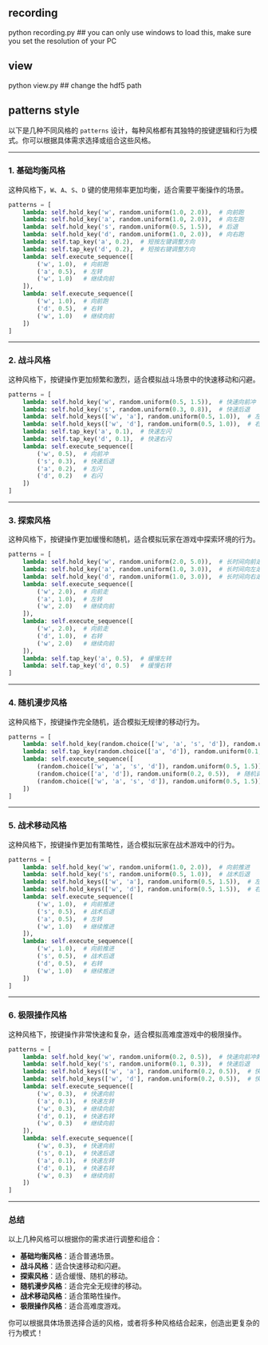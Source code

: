 ## recording 

python recording.py  ## you can only use windows to load this, make sure you set the resolution of your PC

## view

python view.py ## change the hdf5 path


## patterns style

以下是几种不同风格的 `patterns` 设计，每种风格都有其独特的按键逻辑和行为模式。你可以根据具体需求选择或组合这些风格。

---

### 1. **基础均衡风格**
这种风格下，`W`、`A`、`S`、`D` 键的使用频率更加均衡，适合需要平衡操作的场景。

```python
patterns = [
    lambda: self.hold_key('w', random.uniform(1.0, 2.0)),  # 向前跑
    lambda: self.hold_key('a', random.uniform(1.0, 2.0)),  # 向左跑
    lambda: self.hold_key('s', random.uniform(0.5, 1.5)),  # 后退
    lambda: self.hold_key('d', random.uniform(1.0, 2.0)),  # 向右跑
    lambda: self.tap_key('a', 0.2),  # 短按左键调整方向
    lambda: self.tap_key('d', 0.2),  # 短按右键调整方向
    lambda: self.execute_sequence([
        ('w', 1.0),  # 向前跑
        ('a', 0.5),  # 左转
        ('w', 1.0)   # 继续向前
    ]),
    lambda: self.execute_sequence([
        ('w', 1.0),  # 向前跑
        ('d', 0.5),  # 右转
        ('w', 1.0)   # 继续向前
    ])
]
```

---

### 2. **战斗风格**
这种风格下，按键操作更加频繁和激烈，适合模拟战斗场景中的快速移动和闪避。

```python
patterns = [
    lambda: self.hold_key('w', random.uniform(0.5, 1.5)),  # 快速向前冲
    lambda: self.hold_key('s', random.uniform(0.3, 0.8)),  # 快速后退
    lambda: self.hold_keys(['w', 'a'], random.uniform(0.5, 1.0)),  # 左前方闪避
    lambda: self.hold_keys(['w', 'd'], random.uniform(0.5, 1.0)),  # 右前方闪避
    lambda: self.tap_key('a', 0.1),  # 快速左闪
    lambda: self.tap_key('d', 0.1),  # 快速右闪
    lambda: self.execute_sequence([
        ('w', 0.5),  # 向前冲
        ('s', 0.3),  # 快速后退
        ('a', 0.2),  # 左闪
        ('d', 0.2)   # 右闪
    ])
]
```

---

### 3. **探索风格**
这种风格下，按键操作更加缓慢和随机，适合模拟玩家在游戏中探索环境的行为。

```python
patterns = [
    lambda: self.hold_key('w', random.uniform(2.0, 5.0)),  # 长时间向前走
    lambda: self.hold_key('a', random.uniform(1.0, 3.0)),  # 长时间向左走
    lambda: self.hold_key('d', random.uniform(1.0, 3.0)),  # 长时间向右走
    lambda: self.execute_sequence([
        ('w', 2.0),  # 向前走
        ('a', 1.0),  # 左转
        ('w', 2.0)   # 继续向前
    ]),
    lambda: self.execute_sequence([
        ('w', 2.0),  # 向前走
        ('d', 1.0),  # 右转
        ('w', 2.0)   # 继续向前
    ]),
    lambda: self.tap_key('a', 0.5),  # 缓慢左转
    lambda: self.tap_key('d', 0.5)   # 缓慢右转
]
```

---

### 4. **随机漫步风格**
这种风格下，按键操作完全随机，适合模拟无规律的移动行为。

```python
patterns = [
    lambda: self.hold_key(random.choice(['w', 'a', 's', 'd']), random.uniform(0.5, 2.0)),  # 随机方向移动
    lambda: self.tap_key(random.choice(['a', 'd']), random.uniform(0.1, 0.5)),  # 随机短按调整方向
    lambda: self.execute_sequence([
        (random.choice(['w', 'a', 's', 'd']), random.uniform(0.5, 1.5)),  # 随机方向移动
        (random.choice(['a', 'd']), random.uniform(0.2, 0.5)),  # 随机调整方向
        (random.choice(['w', 'a', 's', 'd']), random.uniform(0.5, 1.5))   # 随机方向移动
    ])
]
```

---

### 5. **战术移动风格**
这种风格下，按键操作更加有策略性，适合模拟玩家在战术游戏中的行为。

```python
patterns = [
    lambda: self.hold_key('w', random.uniform(1.0, 2.0)),  # 向前推进
    lambda: self.hold_key('s', random.uniform(0.5, 1.0)),  # 战术后退
    lambda: self.hold_keys(['w', 'a'], random.uniform(0.5, 1.5)),  # 左前方包抄
    lambda: self.hold_keys(['w', 'd'], random.uniform(0.5, 1.5)),  # 右前方包抄
    lambda: self.execute_sequence([
        ('w', 1.0),  # 向前推进
        ('s', 0.5),  # 战术后退
        ('a', 0.5),  # 左转
        ('w', 1.0)   # 继续推进
    ]),
    lambda: self.execute_sequence([
        ('w', 1.0),  # 向前推进
        ('s', 0.5),  # 战术后退
        ('d', 0.5),  # 右转
        ('w', 1.0)   # 继续推进
    ])
]
```

---

### 6. **极限操作风格**
这种风格下，按键操作非常快速和复杂，适合模拟高难度游戏中的极限操作。

```python
patterns = [
    lambda: self.hold_key('w', random.uniform(0.2, 0.5)),  # 快速向前冲刺
    lambda: self.hold_key('s', random.uniform(0.1, 0.3)),  # 快速后退
    lambda: self.hold_keys(['w', 'a'], random.uniform(0.2, 0.5)),  # 快速左前方闪避
    lambda: self.hold_keys(['w', 'd'], random.uniform(0.2, 0.5)),  # 快速右前方闪避
    lambda: self.execute_sequence([
        ('w', 0.3),  # 快速向前
        ('a', 0.1),  # 快速左转
        ('w', 0.3),  # 继续向前
        ('d', 0.1),  # 快速右转
        ('w', 0.3)   # 继续向前
    ]),
    lambda: self.execute_sequence([
        ('w', 0.3),  # 快速向前
        ('s', 0.1),  # 快速后退
        ('a', 0.1),  # 快速左转
        ('d', 0.1),  # 快速右转
        ('w', 0.3)   # 继续向前
    ])
]
```

---

### 总结
以上几种风格可以根据你的需求进行调整和组合：
- **基础均衡风格**：适合普通场景。
- **战斗风格**：适合快速移动和闪避。
- **探索风格**：适合缓慢、随机的移动。
- **随机漫步风格**：适合完全无规律的移动。
- **战术移动风格**：适合策略性操作。
- **极限操作风格**：适合高难度游戏。

你可以根据具体场景选择合适的风格，或者将多种风格结合起来，创造出更复杂的行为模式！
